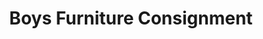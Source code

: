 ---
title: "Boys Furniture Consignment"
url: /tallahassee/boys-furniture-consignment/
shop: Möbel
---